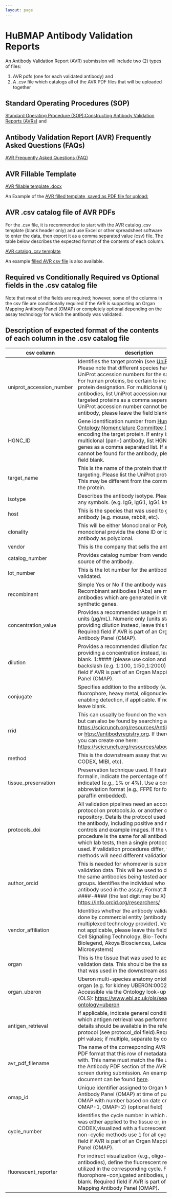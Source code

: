 ```yaml
---
layout: page
---
```

# HuBMAP Antibody Validation Reports
An Antibody Validation Report (AVR) submission will include two (2) types of files: 
1)	AVR pdfs (one for each validated antibody) and 
2)	A .csv file which catalogs all of the AVR PDF files that will be uploaded together  

## **Standard Operating Procedures (SOP)**
[Standard Operating Procedure (SOP):Constructing Antibody Validation Reports (AVRs)](https://doi.org/10.5281/zenodo.7418623) and 

## **Antibody Validation Report (AVR) Frequently Asked Questions (FAQs)**
[AVR Frequently Asked Questions (FAQ)](https://software.docs.hubmapconsortium.org/avr/avr-faq.html)


## **AVR Fillable Template**
[AVR fillable template .docx](https://software.docs.hubmapconsortium.org/avr/avr-template-form-v2.docx)

An Example of the [AVR filled template, saved as PDF file for upload:](https://software.docs.hubmapconsortium.org/avr/example-avr-v2.pdf) 

## **AVR .csv catalog file of AVR PDFs**
For the .csv file, it is recommended to start with the AVR catalog .csv template (blank header only) and use Excel or other spreadsheet  software to enter the data, then export it as a comma separated value (csv) file. The table below describes the expected format of the contents of each column. 

[AVR catalog .csv template]( https://software.docs.hubmapconsortium.org/avr/avr-template-v2.csv)

An example [filled AVR csv file](/avr/example-avrs-v2.csv) is also available. 


## Required vs Conditionally Required vs Optional fields in the .csv catalog file
Note that most of the fields are required; however, some of the columns in the csv file are conditionally required if the AVR is supporting an Organ Mapping Antibody Panel (OMAP) or completely optional depending on the assay technology for which the antibody was validated.  

## Description of expected format of the contents of each column in the .csv catalog file

| csv column               | description                                                                    | Required format| Example |
|--------------------------|--------------------------------------------------------------------------------|----------------| --------|
| uniprot_accession_number | Identifies the target protein (see <a href="https://www.uniprot.org" target="_blank">UniProt.org</a>). Please note that different species have different UniProt accession numbers for the same protein. For human proteins, be certain to include human protein designation. For multiclonal (pan-) antibodies, list UniProt accession numbers for all targeted proteins as a comma separated list. If a UniProt accession number cannot be found for the antibody, please leave the field blank.| Alphanumeric  (see https://www.uniprot.org/help/accession_numbers) | A2BC19, P12345, Q9BZS1 |
|HGNC_ID                   | Gene identification number from [Human Gene Ontology Nomenclature Committee (HGNC)](https://www.genenames.org/) encoding the target protein. If entry is for a multiclonal (pan-) antibody, list HGNC ID for all genes as a comma separated list. If a HGNC ID cannot be found for the antibody, please leave the field blank.| HGNC:#### | HGNC:4947, HGNC:3612|
|target_name               | This is the name of the protein that the antibody is targeting. Please list the UniProt protein name. This may be different from the common name for the protein. | Commonly used name or protein abbreviation | CD20, ICAM, Somatostatin |
|isotype                   | Describes the antibody isotype. Please write out any symbols. (e.g. IgG, IgG1, IgG1 kappa)|
| host                     | This is the species that was used to generate the antibody (e.g. mouse, rabbit, etc). |
|clonality| This will be either Monoclonal or Polyclonal.If monoclonal provide the clone ID or identify the antibody as polyclonal. |
|vendor                   | This is the company that sells the antibody. |
|catalog_number           | Provides catalog number from vendor for the source of the antibody.|
|lot_number               | This is the lot number for the antibody that was validated. |
|recombinant              | Simple Yes or No if the antibody was recombinant. Recombinant antibodies (rAbs) are monoclonal antibodies which are generated in vitro using synthetic genes.|
|concentration_value      | Provides a recommended usage in standardized units (μg/mL). Numeric only (units standardized) If providing dilution instead, leave this field blank. Required field if AVR is part of an Organ Mapping Antibody Panel (OMAP). |
|dilution                 | Provides a recommended dilution factor. If providing a concentration instead, leave this field blank. 1:#### (please use colon and not a slash or backslash (e.g. 1:100, 1:50,1:2000) Required field if AVR is part of an Organ Mapping Antibody Panel (OMAP).|
|conjugate                | Specifies addition to the antibody (e.g., fluorophore, heavy metal, oligonucleotide) enabling detection, if applicable. If no conjugate, leave blank.|
|rrid                     | This can usually be found on the vendor’s website, but can also be found by searching at <a href="https://scicrunch.org/resources/Antibodies/search" target="_blank">https://scicrunch.org/resources/Antibodies/search</a> or <a href="https://antibodyregistry.org" target="_blank">htps://antibodyregistry.org</a>. If there is no RRID, you can create one here: <a href="https://scicrunch.org/resources/about/resource" target="_blank">https://scicrunch.org/resources/about/resource</a>. |
|method                   | This is the downstream assay that was used (e.g. CODEX, MIBI, etc). |
|tissue_preservation      | Preservation technique used. If fixative other than formalin, indicate the percentage of fixative indicated (e.g., 1% or 4%). Use a common abbreviation format (e.g., FFPE for formalin fixed paraffin embedded).| 
|protocols_doi            | All validation pipelines need an accompanying protocol on protocols.io. or another open protocol repository. Details the protocol used to validate the antibody, including positive and negative controls and example images. If the validation procedure is the same for all antibodies your which lab tests, then a single protocol can be used. If validation procedures differ, then different methods will need different validation protocols. |
| author_orcid            | This is needed for whomever is submitting the validation data. This will be used to differentiate the same antibodies being tested across different groups. Identifies the individual who validated the antibody used in the assay; Format ####-####-####-#### (the last digit may be X) See https://info.orcid.org/researchers/ |
| vendor_affiliation      | Identities whether the antibody validation was done by commercial entity (antibody vendor or multiplexed technology provider). Vendor name. If not applicable, please leave this field blank. (e.g. Cell Signaling Technology, Bio-Techne, Abcam, Biolegend,  Akoya Biosciences, Leica Microsystems)|
| organ          | This is the tissue that was used to acquire the validation data. This should be the same tissue that was used in the downstream assay. |
|organ_uberon              | Uberon multi-species anatomy ontology ID for organ (e.g. for kidney UBERON:0002113). Accessible via the Ontology look-up service (OLS): https://www.ebi.ac.uk/ols/search?ontology=uberon |
| antigen_retrieval        | If applicable, indicate general conditions under which  antigen retrieval was performed. Additional details should be available in the referenced protocol (see protocol_doi field).Required format: pH values; if multiple, separate by commas. |
| avr_pdf_filename         | The name of the corresponding AVR document in PDF format that this row of metadata is associated with.  This name must match the file uploaded in the Antibody PDF section of the AVR upload screen during submission. An example AVR document can be found <a href="/avr/example-avr-v2.pdf" target="_blank">here</a>.|
| omap_id                  | Unique identifier assigned to Organ Mapping Antibody Panel (OMAP) at time of publication. OMAP with number based on date created (e.g. OMAP-1, OMAP-2) (optional field)|
| cycle_number             | Identifies the cycle number in which an antibody was either applied to the tissue or, in the case of CODEX,visualized with a fluorescent reporter. For non-cyclic methods use 1 for all cycles. Required field if AVR is part of an Organ Mapping Antibody Panel (OMAP).|
|fluorescent_reporter      | For indirect visualization (e.g., oligo-conjugated antibodies), define the fluorescent reporter utilized in the corresponding cycle. For metal or fluorophore-conjugated antibodies, please leave blank. Required field if AVR is part of an Organ Mapping Antibody Panel (OMAP).|
